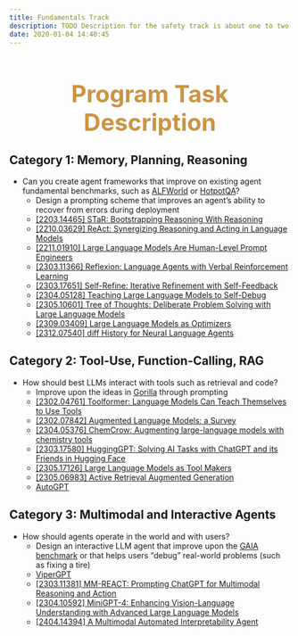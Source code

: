 ```yaml
---
title: Fundamentals Track
description: TODO Description for the safety track is about one to two sentences and serves as a brief explanation of the track.
date: 2020-01-04 14:40:45
---
```


<div style="text-align: center;">
  <h1 style="font-weight: bold; font-size: 3em; color: #CB9445;">Program Task Description</h1>
</div>

<h2>Category 1: Memory, Planning, Reasoning</h2>
<ul>
   <li>
      Can you create agent frameworks that improve on existing agent fundamental benchmarks, such as <a href="https://alfworld.github.io/">ALFWorld</a> or <a href="https://hotpotqa.github.io/">HotpotQA</a>? 
      <ul>
         <li>
            Design a prompting scheme that improves an agent’s ability to recover from errors during deployment  
        </li>
         <li>
            <a href="https://arxiv.org/abs/2203.14465">[2203.14465] STaR: Bootstrapping Reasoning With Reasoning</a> 
        </li>
         <li>
           <a href="https://arxiv.org/abs/2210.03629">[2210.03629] ReAct: Synergizing Reasoning and Acting in Language Models</a>
         </li>
         <li>
           <a href="https://arxiv.org/abs/2211.01910">[2211.01910] Large Language Models Are Human-Level Prompt Engineers</a>
         </li>
         <li>
           <a href="https://arxiv.org/abs/2303.11366">[2303.11366] Reflexion: Language Agents with Verbal Reinforcement Learning</a>
         </li>
        <li>
          <a href="https://arxiv.org/abs/2303.17651">[2303.17651] Self-Refine: Iterative Refinement with Self-Feedback</a>
        </li>
        <li>
          <a href="https://arxiv.org/abs/2304.05128">[2304.05128] Teaching Large Language Models to Self-Debug</a>
        </li>
       <li>
          <a href="https://arxiv.org/abs/2305.10601">[2305.10601] Tree of Thoughts: Deliberate Problem Solving with Large Language Models</a>
        </li>
       <li>
          <a href="https://arxiv.org/abs/2309.03409">[2309.03409] Large Language Models as Optimizers</a>
        </li>
       <li>
          <a href="https://arxiv.org/abs/2312.07540">[2312.07540] diff History for Neural Language Agents</a>
        </li>
      </ul>
   </li>
</ul>

<h2>Category 2: Tool-Use, Function-Calling, RAG</h2>
<ul>
   <li>
      How should best LLMs interact with tools such as retrieval and code? 
      <ul>
         <li>
            Improve upon the ideas in <a href="https://gorilla.cs.berkeley.edu/">Gorilla</a> through prompting  
        </li>
         <li>
            <a href="https://arxiv.org/abs/2302.04761">[2302.04761] Toolformer: Language Models Can Teach Themselves to Use Tools</a> 
        </li>
         <li>
           <a href="https://arxiv.org/abs/2302.07842">[2302.07842] Augmented Language Models: a Survey</a>
         </li>
        <li>
           <a href="https://arxiv.org/abs/2304.05376">[2304.05376] ChemCrow: Augmenting large-language models with chemistry tools</a>
         </li>
        <li>
           <a href="https://arxiv.org/abs/2303.17580">[2303.17580] HuggingGPT: Solving AI Tasks with ChatGPT and its Friends in Hugging Face</a>
         </li>
       <li>
           <a href="https://arxiv.org/abs/2305.17126">[2305.17126] Large Language Models as Tool Makers</a>
         </li>
       <li>
           <a href="https://arxiv.org/abs/2305.06983">[2305.06983] Active Retrieval Augmented Generation</a>
         </li>
       <li>
           <a href="https://github.com/Significant-Gravitas/AutoGPT">AutoGPT</a>
         </li>
      </ul>
   </li>
</ul>

<h2>Category 3: Multimodal and Interactive Agents</h2>
<ul>
   <li>
      How should agents operate in the world and with users? 
      <ul>
         <li>
            Design an interactive LLM agent that improve upon the <a href="https://arxiv.org/abs/2311.12983">GAIA benchmark</a> or that helps users “debug” real-world problems (such as fixing a tire)  
        </li>
         <li>
            <a href="https://viper.cs.columbia.edu/">ViperGPT</a> 
        </li>
         <li>
           <a href="https://arxiv.org/abs/2303.11381">[2303.11381] MM-REACT: Prompting ChatGPT for Multimodal Reasoning and Action</a>
         </li>
       <li>
           <a href="https://arxiv.org/abs/2304.10592">[2304.10592] MiniGPT-4: Enhancing Vision-Language Understanding with Advanced Large Language Models</a>
         </li>
      <li>
           <a href="https://arxiv.org/abs/2404.14394">[2404.14394] A Multimodal Automated Interpretability Agent</a>
         </li>
      </ul>
   </li>
</ul>
